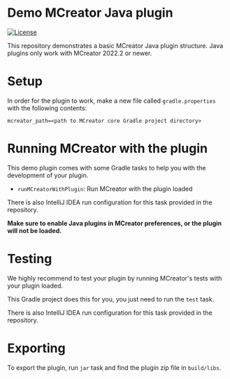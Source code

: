 # Demo MCreator Java plugin

[![License](https://img.shields.io/badge/License-MIT-blue.svg)](https://github.com/MCreatpr/org.cdc.spigotgen.SpigotJavaPluginMain/blob/master/LICENSE)

This repository demonstrates a basic MCreator Java plugin structure. 
Java plugins only work with MCreator 2022.2 or newer.

# Setup

In order for the plugin to work, make a new file called `gradle.properties` with the following contents:

```
mcreator_path=<path to MCreator core Gradle project directory>
```

# Running MCreator with the plugin

This demo plugin comes with some Gradle tasks to help you with the development of your plugin. 

* `runMCreatorWithPlugin`: Run MCreator with the plugin loaded

There is also IntelliJ IDEA run configuration for this task provided in the repository.

**Make sure to enable Java plugins in MCreator preferences, or the plugin will not be loaded.**

# Testing

We highly recommend to test your plugin by running MCreator's tests with your plugin loaded.

This Gradle project does this for you, you just need to run the `test` task.

There is also IntelliJ IDEA run configuration for this task provided in the repository.

# Exporting

To export the plugin, run `jar` task and find the plugin zip file in `build/libs`.

